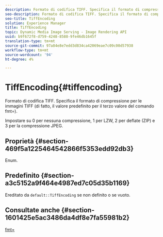 ```yaml
---
description: Formato di codifica TIFF. Specifica il formato di compressione per le immagini TIFF (di fatto, il valore predefinito per il terzo valore del comando fmt=).
seo-description: Formato di codifica TIFF. Specifica il formato di compressione per le immagini TIFF (di fatto, il valore predefinito per il terzo valore del comando fmt=).
seo-title: TiffEncoding
solution: Experience Manager
title: TiffEncoding
topic: Dynamic Media Image Serving - Image Rendering API
uuid: b9f672f8-d759-4248-8588-9fe46db1645f
translation-type: tm+mt
source-git-commit: 97a84e8e7edd3d834ca42069eae7c09c00d57938
workflow-type: tm+mt
source-wordcount: '94'
ht-degree: 4%

---
```



# TiffEncoding{#tiffencoding}

Formato di codifica TIFF. Specifica il formato di compressione per le immagini TIFF (di fatto, il valore predefinito per il terzo valore del comando fmt=).

Impostare su 0 per nessuna compressione, 1 per LZW, 2 per deflate (ZIP) e 3 per la compressione JPEG.

## Proprietà {#section-469f5a1225464542866f5353edd92db3}

Enum.

## Predefinito {#section-a3c5152a9f464e4987ed7c05d35b1169}

Ereditato da `default::TiffEncoding` se non definito o se vuoto.

## Consultate anche {#section-1601425e5ac3486da4df8e7fa55981b2}

[fmt=](../../../../../ir-api/http-protocol/image-rendering-api-ref/c-ir-http-protocol-ref/c-ir-http-protocol-command-reference/r-ir-fmt.md#reference-4c743f67d56b47c5b774fcc900ff758c)
